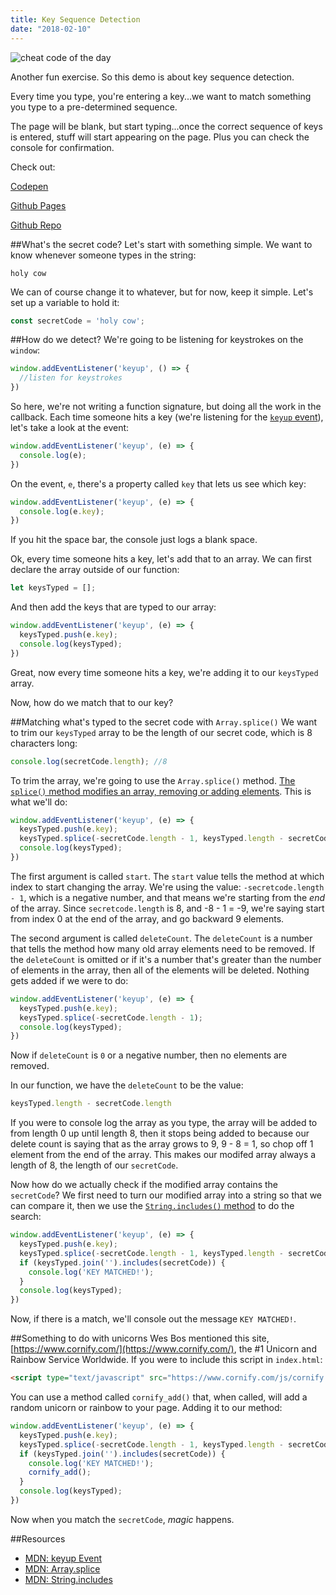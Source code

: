 ```yaml
---
title: Key Sequence Detection
date: "2018-02-10"
---
```


<div class="blog-header-image">
  <img src="https://media.giphy.com/media/26Flt2Y401J6AAcjm/source.gif" alt="cheat code of the day">
</div>


Another fun exercise. So this demo is about key sequence detection.

Every time you type, you're entering a key...we want to match something you type to a pre-determined sequence.

The page will be blank, but start typing...once the correct sequence of keys is entered, stuff will start appearing on the page. Plus you can check the console for confirmation.

Check out:

[Codepen](https://codepen.io/whyohengee/pen/yjGwYG)

[Github Pages](https://whyohengee.github.io/keysequencedetection/)

[Github Repo](https://github.com/whyohengee/keysequencedetection/)



##What's the secret code?
Let's start with something simple. We want to know whenever someone types in the string:
```
holy cow
```
We can of course change it to whatever, but for now, keep it simple. Let's set up a variable to hold it:
```js
const secretCode = 'holy cow';
```


##How do we detect?
We're going to be listening for keystrokes on the `window`:
```js
window.addEventListener('keyup', () => {
  //listen for keystrokes
})
```
So here, we're not writing a function signature, but doing all the work in the callback. Each time someone hits a key (we're listening for the [`keyup` event](https://developer.mozilla.org/en-US/docs/Web/Events/keyup)), let's take a look at the event:
```js
window.addEventListener('keyup', (e) => {
  console.log(e);
})
```
On the event, `e`, there's a property called `key` that lets us see which key:
```js
window.addEventListener('keyup', (e) => {
  console.log(e.key);
})
```
If you hit the space bar, the console just logs a blank space.

Ok, every time someone hits a key, let's add that to an array. We can first declare the array outside of our function:

```js
let keysTyped = [];
```

And then add the keys that are typed to our array:

```js
window.addEventListener('keyup', (e) => {
  keysTyped.push(e.key);
  console.log(keysTyped);
})
```
Great, now every time someone hits a key, we're adding it to our `keysTyped` array.


Now, how do we match that to our key?


##Matching what's typed to the secret code with `Array.splice()`
We want to trim our `keysTyped` array to be the length of our secret code, which is 8 characters long:
```js
console.log(secretCode.length); //8
```


To trim the array, we're going to use the `Array.splice()` method. [The `splice()` method modifies an array, removing or adding elements](https://developer.mozilla.org/en-US/docs/Web/JavaScript/Reference/Global_Objects/Array/splice). This is what we'll do:
```js
window.addEventListener('keyup', (e) => {
  keysTyped.push(e.key);
  keysTyped.splice(-secretCode.length - 1, keysTyped.length - secretCode.length);
  console.log(keysTyped);
})
```
The first argument is called `start`. The `start` value tells the method at which index to start changing the array. We're using the value: `-secretcode.length - 1`, which is a negative number, and that means we're starting from the *end* of the array. Since `secretcode.length` is 8, and -8 - 1 = -9, we're saying start from index 0 at the end of the array, and go backward 9 elements.

The second argument is called `deleteCount`. The `deleteCount` is a number that tells the method how many old array elements need to be removed. If the `deleteCount` is omitted or if it's a number that's greater than the number of elements in the array, then all of the elements will be deleted. Nothing gets added if we were to do:
```js
window.addEventListener('keyup', (e) => {
  keysTyped.push(e.key);
  keysTyped.splice(-secretCode.length - 1);
  console.log(keysTyped);
})
```
Now if `deleteCount` is `0` or a negative number, then no elements are removed.

In our function, we have the `deleteCount` to be the value:

```js
keysTyped.length - secretCode.length
```
If you were to console log the array as you type, the array will be added to from length 0 up until length 8, then it stops being added to because our delete count is saying that as the array grows to 9, 9 - 8 = 1, so chop off 1 element from the end of the array. This makes our modifed array always a length of 8, the length of our `secretCode`.


Now how do we actually check if the modified array contains the `secretCode`? We first need to turn our modified array into a string so that we can compare it, then we use the [`String.includes()` method](https://developer.mozilla.org/en-US/docs/Web/JavaScript/Reference/Global_Objects/String/includes) to do the search:
```js
window.addEventListener('keyup', (e) => {
  keysTyped.push(e.key);
  keysTyped.splice(-secretCode.length - 1, keysTyped.length - secretCode.length);
  if (keysTyped.join('').includes(secretCode)) {
    console.log('KEY MATCHED!');
  }
  console.log(keysTyped);
})
```
Now, if there is a match, we'll console out the message `KEY MATCHED!`.


##Something to do with unicorns
Wes Bos mentioned this site, [https://www.cornify.com/](https://www.cornify.com/), the #1 Unicorn and Rainbow Service Worldwide. If you were to include this script in `index.html`:
```html
<script type="text/javascript" src="https://www.cornify.com/js/cornify.js"></script>
```
You can use a method called `cornify_add()` that, when called, will add a random unicorn or rainbow to your page. Adding it to our method:
```js
window.addEventListener('keyup', (e) => {
  keysTyped.push(e.key);
  keysTyped.splice(-secretCode.length - 1, keysTyped.length - secretCode.length);
  if (keysTyped.join('').includes(secretCode)) {
    console.log('KEY MATCHED!');
    cornify_add();
  }
  console.log(keysTyped);
})
```
Now when you match the `secretCode`, *magic* happens.






##Resources
<div class="resources">
  <ul>
    <li><a href="https://developer.mozilla.org/en-US/docs/Web/Events/keyup">MDN: keyup Event</a></li>
    <li><a href="https://developer.mozilla.org/en-US/docs/Web/JavaScript/Reference/Global_Objects/Array/splice">MDN: Array.splice</a></li>
    <li><a href="https://developer.mozilla.org/en-US/docs/Web/JavaScript/Reference/Global_Objects/String/includes">MDN: String.includes</a></li>
  </ul>
</div>